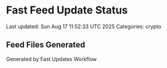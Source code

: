 # Fast Feed Update Status
Last updated: Sun Aug 17 11:52:33 UTC 2025
Categories: crypto

## Feed Files Generated

Generated by Fast Updates Workflow
